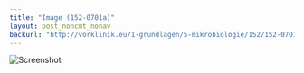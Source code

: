 ```yaml
---
title: "Image (152-0701a)"
layout: post_noncmt_nonav
backurl: "http://vorklinik.eu/1-grundlagen/5-mikrobiologie/152/152-0701a-hiv-retrovirus"
---
```


![Screenshot]( /files/IMG_20170518.jpg )
